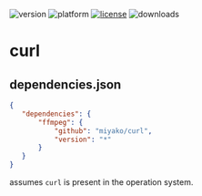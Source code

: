 ![version](https://img.shields.io/badge/version-20%2B-E23089)
![platform](https://img.shields.io/static/v1?label=platform&message=mac-intel%20|%20mac-arm%20|%20win-64&color=blue)
[![license](https://img.shields.io/github/license/miyako/curl)](LICENSE)
![downloads](https://img.shields.io/github/downloads/miyako/curl/total)

# curl

## dependencies.json

 ```json
{
	"dependencies": {
		"ffmpeg": {
			"github": "miyako/curl",
			"version": "*"
		}
	}
}
```

assumes `curl` is present in the operation system.
